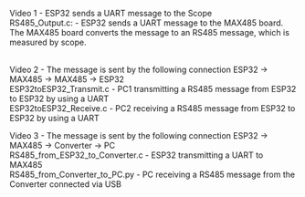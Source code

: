 Video 1 - ESP32 sends a UART message to the Scope<br>
RS485_Output.c: - ESP32 sends a UART message to the MAX485 board. The MAX485 board converts the message to an RS485 message, which is measured by scope.<br><br>

Video 2 - The message is sent by the following connection ESP32 -> MAX485 -> MAX485 -> ESP32 <br>
ESP32toESP32_Transmit.c - PC1 transmitting a RS485 message from ESP32 to ESP32 by using a UART <br>
ESP32toESP32_Receive.c - PC2 receiving a RS485 message from ESP32 to ESP32 by using a UART <br>

Video 3 - The message is sent by the following connection ESP32 -> MAX485 -> Converter -> PC <br>
RS485_from_ESP32_to_Converter.c - ESP32 transmitting a UART to MAX485 <br>
RS485_from_Converter_to_PC.py - PC receiving a RS485 message from the Converter connected via USB <br>
